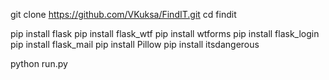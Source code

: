 git clone https://github.com/VKuksa/FindIT.git 
cd findit

pip install flask 
pip install flask_wtf
pip install wtforms
pip install flask_login
pip install flask_mail
pip install Pillow
pip install itsdangerous

python run.py
